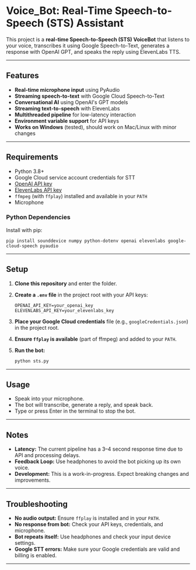 # Voice_Bot: Real-Time Speech-to-Speech (STS) Assistant

This project is a **real-time Speech-to-Speech (STS) VoiceBot** that listens to your voice, transcribes it using Google Speech-to-Text, generates a response with OpenAI GPT, and speaks the reply using ElevenLabs TTS.

---

## Features

- **Real-time microphone input** using PyAudio
- **Streaming speech-to-text** with Google Cloud Speech-to-Text
- **Conversational AI** using OpenAI's GPT models
- **Streaming text-to-speech** with ElevenLabs
- **Multithreaded pipeline** for low-latency interaction
- **Environment variable support** for API keys
- **Works on Windows** (tested), should work on Mac/Linux with minor changes

---

## Requirements

- Python 3.8+
- Google Cloud service account credentials for STT
- [OpenAI API key](https://platform.openai.com/)
- [ElevenLabs API key](https://elevenlabs.io/)
- `ffmpeg` (with `ffplay`) installed and available in your `PATH`
- Microphone

### Python Dependencies

Install with pip:
```
pip install sounddevice numpy python-dotenv openai elevenlabs google-cloud-speech pyaudio
```

---

## Setup

1. **Clone this repository** and enter the folder.

2. **Create a `.env` file** in the project root with your API keys:
    ```
    OPENAI_API_KEY=your_openai_key
    ELEVENLABS_API_KEY=your_elevenlabs_key
    ```

3. **Place your Google Cloud credentials** file (e.g., `googleCredentials.json`) in the project root.

4. **Ensure `ffplay` is available** (part of ffmpeg) and added to your `PATH`.

5. **Run the bot:**
    ```bash
    python sts.py
    ```

---

## Usage

- Speak into your microphone.
- The bot will transcribe, generate a reply, and speak back.
- Type or press Enter in the terminal to stop the bot.

---

## Notes

- **Latency:** The current pipeline has a 3–4 second response time due to API and processing delays.
- **Feedback Loop:** Use headphones to avoid the bot picking up its own voice.
- **Development:** This is a work-in-progress. Expect breaking changes and improvements.

---

## Troubleshooting

- **No audio output:** Ensure `ffplay` is installed and in your `PATH`.
- **No response from bot:** Check your API keys, credentials, and microphone.
- **Bot repeats itself:** Use headphones and check your input device settings.
- **Google STT errors:** Make sure your Google credentials are valid and billing is enabled.

---